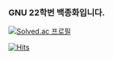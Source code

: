 ### GNU 22학번 백종화입니다.
[![Solved.ac
프로필](http://mazassumnida.wtf/api/generate_badge?boj=qor0530&c=c)](https://solved.ac/)

[![Hits](https://hits.seeyoufarm.com/api/count/incr/badge.svg?url=https%3A%2F%2Fgithub.com%2Fqor0530&count_bg=%2381FF21&title_bg=%23555555&icon=&icon_color=%23E7E7E7&title=hits&edge_flat=false)](https://hits.seeyoufarm.com)
